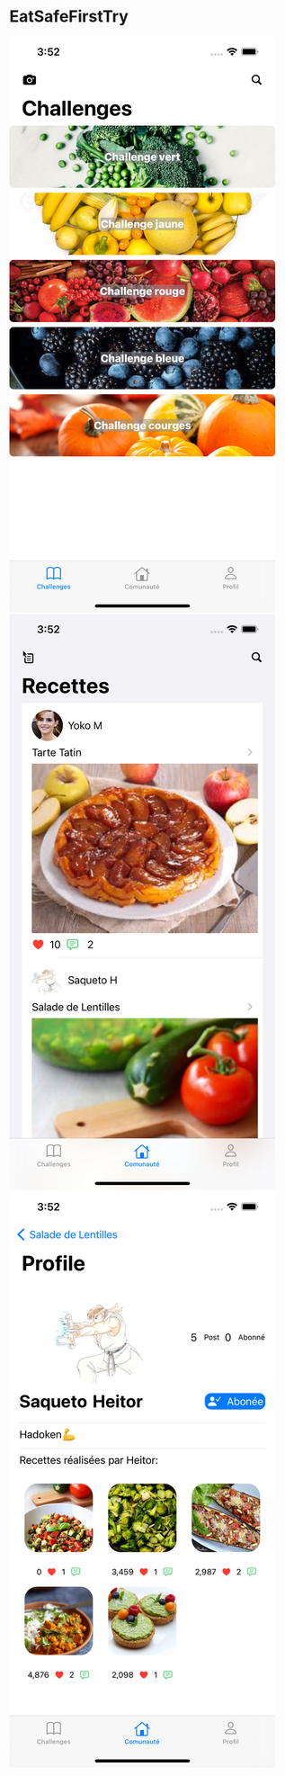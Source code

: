 # EatSafeFirstTry

<img src = "/EatSafeFirstTry/simulator1.png">

<img src = "/EatSafeFirstTry/simulator2.png">

<img src = "/EatSafeFirstTry/simulator3.png">

